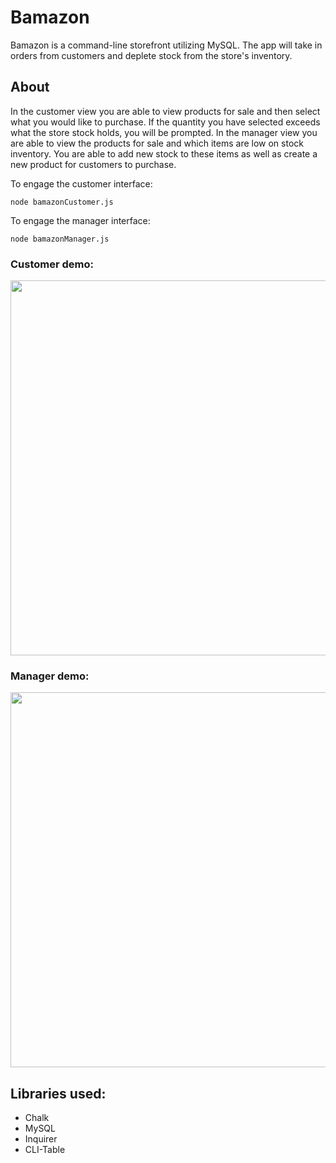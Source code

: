# Bamazon
Bamazon is a command-line storefront utilizing MySQL. The app will take in orders from customers and deplete stock from the store's inventory. 


## About
In the customer view you are able to view products for sale and then select what you would like to purchase. If the quantity you have selected exceeds what the store stock holds, you will be prompted. In the manager view you are able to view the products for sale and which items are low on stock inventory. You are able to add new stock to these items as well as create a new product for customers to purchase. 

To engage the customer interface:
```
node bamazonCustomer.js
```
To engage the manager interface:
```
node bamazonManager.js
```

### Customer demo:
<p align='center'>
<img width='600' src='https://cdn.rawgit.com/tbehrenbeck/bamazon-mysql-node-app/9437a9bb/images/customer.svg'>
</p>

### Manager demo:
<p align='center'>
<img width='600' src='https://cdn.rawgit.com/tbehrenbeck/bamazon-mysql-node-app/37aa9fb5/images/manager.svg'>
</p>

## Libraries used:
- Chalk
- MySQL
- Inquirer
- CLI-Table
